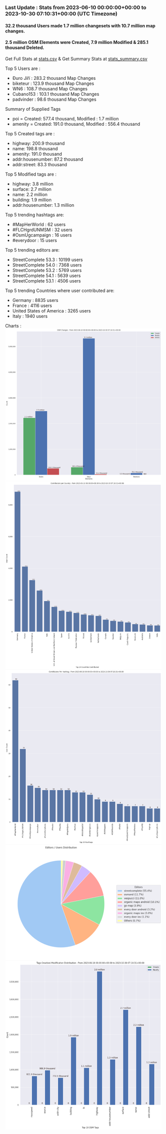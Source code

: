 ### Last Update : Stats from 2023-06-10 00:00:00+00:00 to 2023-10-30 07:10:31+00:00 (UTC Timezone)

#### 32.2 thousand Users made 1.7 million changesets with 10.7 million map changes.
#### 2.5 million OSM Elements were Created, 7.9 million Modified & 285.1 thousand Deleted.
Get Full Stats at [stats.csv](/stats/fieldmappers/Daily/stats.csv)
 & Get Summary Stats at [stats_summary.csv](/stats/fieldmappers/Daily/stats_summary.csv)

Top 5 Users are : 
- Đuro Jiří : 283.2 thousand Map Changes
- biketeur : 123.9 thousand Map Changes
- WN6 : 108.7 thousand Map Changes
- Cubano153 : 103.1 thousand Map Changes
- padvinder : 98.6 thousand Map Changes

Summary of Supplied Tags
- poi = Created: 577.4 thousand, Modified : 1.7 million
- amenity = Created: 191.0 thousand, Modified : 556.4 thousand


Top 5 Created tags are :
- highway: 200.9 thousand
- name: 198.8 thousand
- amenity: 191.0 thousand
- addr:housenumber: 87.2 thousand
- addr:street: 83.3 thousand


Top 5 Modified tags are :
- highway: 3.8 million
- surface: 2.7 million
- name: 2.2 million
- building: 1.9 million
- addr:housenumber: 1.3 million


Top 5 trending hashtags are:
- #MapHerWorld : 62 users
- #FLCHgrdUNMSM : 32 users
- #OsmUgcampaign : 16 users
- #everydoor : 15 users


Top 5 trending editors are:
- StreetComplete 53.3 : 10199 users
- StreetComplete 54.0 : 7368 users
- StreetComplete 53.2 : 5769 users
- StreetComplete 54.1 : 5639 users
- StreetComplete 53.1 : 4506 users


Top 5 trending Countries where user contributed are:
- Germany : 8835 users
- France : 4116 users
- United States of America : 3265 users
- Italy : 1940 users


 Charts : 
![Alt text](./stats_osm_changes.png) 
![Alt text](./stats_users_per_country.png) 
![Alt text](./stats_users_per_hashtag.png) 
![Alt text](./stats_editors_pie_chart.png) 
![Alt text](./stats_tags.png) 
